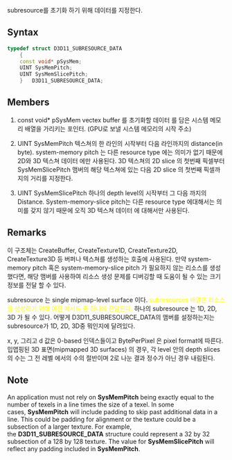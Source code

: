 subresource를 초기화 하기 위해 데이터를 지정한다.

## Syntax
```c++
typedef struct D3D11_SUBRESOURCE_DATA
    {
    const void* pSysMem;
    UINT SysMemPitch;
    UINT SysMemSlicePitch;
    } 	D3D11_SUBRESOURCE_DATA;
```

## Members

1. const void$*$ pSysMem 
	vectex buffer 를 초기화할 데이터 를 담은 시스템 메모리 배열을 가리키는 포인터. (GPU로 보낼 시스템 메모리의 시작 주소)

2. UINT SysMemPitch 
	텍스쳐의 한 라인의 시작부터 다음 라인까지의 distance(in byte). system-memory pitch 는 다른 resource type 에는 의미가 없기 때문에 2D와 3D 텍스쳐 데이터 에만 사용된다. 3D 텍스쳐의 2D slice 의 첫번째 픽셀부터 SysMemSlicePitch 맴버의 해당 텍스쳐에 있는 다음 2D slice 의 첫번째 픽셀까지의 거리를 지정한다.

1. UINT SysMemSlicePitch 
	하나의 depth level의 시작부터  그 다음 까지의 Distance. System-memory-slice pitch는 다른 resource type 에대해서는 의미를 갖지 않기 때문에 오직 3D 텍스쳐 데이터 에 대해서만 사용된다. 

## Remarks

이 구조체는 CreateBuffer, CreateTexture1D, CreateTexture2D, CreateTexture3D 등 버퍼나 텍스쳐를 생성하는 호출에 사용된다. 만약 system-memory pitch 혹은 system-memory-slice pitch 가 필요하지 않는 리소스를 생성했다면,  해당 맴버를 사용하여 리소스 생성 문제를 디버깅할 때 도움이 될 수 있는 크기 정보를 전달 할 수 있다.

subresource 는 single mipmap-level surface 이다. <span style="color: yellow">subresources 배열은 리소스를 생성하기 위해 이전 메서드 중 하나에 전달된다. </span> 하나의 subresource 는 1D, 2D, 3D 가 될 수 있다. 어떻게 D3D11_SUBRESOURCE_DATA의 맴버를 설정하는지는 subresource가 1D, 2D, 3D중 뭐인지에 달려있다.

x, y, 그리고 d 값은 0-based 인덱스들이고 BytePerPixel 은 pixel format에 따른다. 밉맵핑된 3D 표면(mipmapped 3D surfaces) 의 경우, 각 level 안의 depth slices 의 수는 그 전 레벨 에서의 수의 절반이며 2로 나눈 결과 정수가 아닌 경우 내림된다.


## Note

An application must not rely on **SysMemPitch** being exactly equal to the number of texels in a line times the size of a texel. In some cases, **SysMemPitch** will include padding to skip past additional data in a line. This could be padding for alignment or the texture could be a subsection of a larger texture. For example, the **D3D11_SUBRESOURCE_DATA** structure could represent a 32 by 32 subsection of a 128 by 128 texture. The value for **SysMemSlicePitch** will reflect any padding included in **SysMemPitch**.